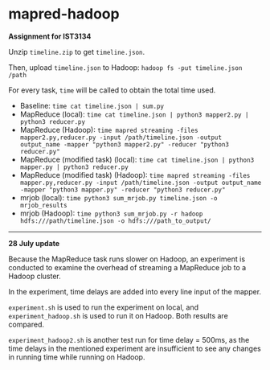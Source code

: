 # mapred-hadoop

**Assignment for IST3134**

Unzip `timeline.zip` to get `timeline.json`.

Then, upload `timeline.json` to Hadoop: `hadoop fs -put timeline.json /path`

For every task, `time` will be called to obtain the total time used.

- Baseline: `time cat timeline.json | sum.py`
- MapReduce (local): `time cat timeline.json | python3 mapper2.py | python3 reducer.py`
- MapReduce (Hadoop): `time mapred streaming -files mapper2.py,reducer.py -input /path/timeline.json -output output_name -mapper "python3 mapper2.py" -reducer "python3 reducer.py"`
- MapReduce (modified task) (local): `time cat timeline.json | python3 mapper.py | python3 reducer.py`
- MapReduce (modified task) (Hadoop): `time mapred streaming -files mapper.py,reducer.py -input /path/timeline.json -output output_name -mapper "python3 mapper.py" -reducer "python3 reducer.py"`
- mrjob (local): `time python3 sum_mrjob.py timeline.json -o mrjob_results`
- mrjob (Hadoop): `time python3 sum_mrjob.py -r hadoop hdfs:///path/timeline.json -o hdfs:///path_to_output/`

***

**28 July update**

Because the MapReduce task runs slower on Hadoop, an experiment is conducted to examine the overhead of streaming a MapReduce job to a Hadoop cluster.

In the experiment, time delays are added into every line input of the mapper.

`experiment.sh` is used to run the experiment on local, and `experiment_hadoop.sh` is used to run it on Hadoop. Both results are compared.

`experiment_hadoop2.sh` is another test run for time delay = 500ms, as the time delays in the mentioned experiment are insufficient to see any changes in running time while running on Hadoop.
